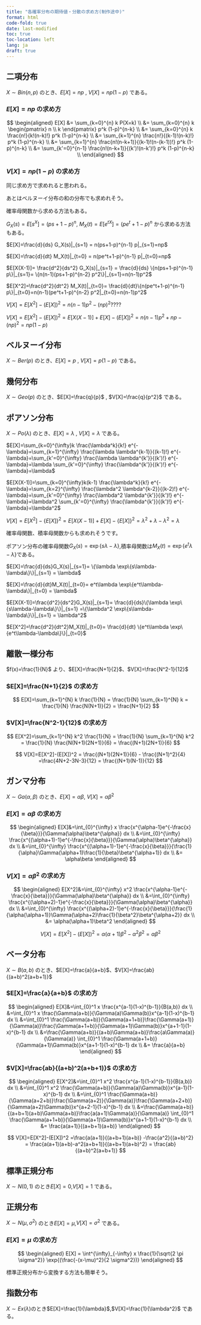 ```yaml
---
title: "各確率分布の期待値・分散の求め方(制作途中)"
format: html
code-fold: true
date: last-modified
toc: true
toc-location: left
lang: ja
draft: true
---
```


## 二項分布

$X \sim Bin(n,p)$ のとき、$E[X]=np$ , $V[X]=np(1-p)$ である。

### $E[X]=np$ の求め方
$$
\begin{aligned}
E[X] &= \sum_{k=0}^{n} k P(X=k) \\
&= \sum_{k=0}^{n} k 
\begin{pmatrix}
   n \\
   k
\end{pmatrix} p^k (1-p)^{n-k} \\
&= \sum_{k=0}^{n} k \frac{n!}{k!(n-k)!} p^k (1-p)^{n-k} \\
&= \sum_{k=1}^{n} \frac{n!}{(k-1)!(n-k)!} p^k (1-p)^{n-k} \\
&= \sum_{k=1}^{n} \frac{n!(n-k+1)}{(k-1)!(n-(k-1))!} p^k (1-p)^{n-k} \\
&= \sum_{k'=0}^{n-1} \frac{n!(n-k+1)}{(k')!(n-k')!} p^k (1-p)^{n-k} \\
\end{aligned}
$$


### $V[X]=np(1-p)$ の求め方

同じ求め方で求めれると思われる。

あとはベルヌーイ分布の和の分布でも求めれそう。

確率母関数から求める方法もある。

$G_X(s)=E[s^X]=(ps+1-p)^n$, $M_X(t)=E[e^{tX}]=(pe^t+1-p)^n$ から求める方法もある。

$E[X]=\frac{d}{ds} G_X(s)|_{s=1} = n(ps+1-p)^{n-1} p|_{s=1}=np$

$E[X]=\frac{d}{dt} M_X(t)|_{t=0} = n(pe^t+1-p)^{n-1} p|_{t=0}=np$

$E[X(X-1)]= \frac{d^2}{ds^2} G_X(s)|_{s=1} = \frac{d}{ds} \{n(ps+1-p)^{n-1} p\}|_{s=1}= \{n(n-1)(ps+1-p)^{n-2} p^2\}|_{s=1}=n(n-1)p^2$

$E[X^2]=\frac{d^2}{dt^2} M_X(t)|_{t=0}= \frac{d}{dt}\{n(pe^t+1-p)^{n-1} p\}|_{t=0}=n(n-1)(pe^t+1-p)^{n-2} p^2|_{t=0}=n(n-1)p^2$

$V[X]=E[X^2]-(E[X])^2=n(n-1)p^2-(np)^2????$

$V[X]=E[X^2]-(E[X])^2=E[X(X-1)]+E[X]-(E[X])^2=n(n-1)p^2+np-(np)^2=np(1-p)$


## ベルヌーイ分布



$X \sim Ber(p)$ のとき、$E[X]=p$ , $V[X]=p(1-p)$ である。


## 幾何分布

$X \sim Geo(p)$ のとき、$E[X]=\frac{q}{p}$ , $V[X]=\frac{q}{p^2}$ である。

## ポアソン分布

$X \sim Po(\lambda)$ のとき、$E[X]=\lambda$ , $V[X]=\lambda$ である。

$E[X]=\sum_{k=0}^{\infty}k \frac{\lambda^k}{k!} e^{-\lambda}=\sum_{k=1}^{\infty} \frac{\lambda \lambda^{k-1}}{(k-1)!} e^{-\lambda}=\sum_{k'=0}^{\infty} \frac{\lambda \lambda^{k'}}{(k')!} e^{-\lambda}=\lambda  \sum_{k'=0}^{\infty} \frac{\lambda^{k'}}{(k')!} e^{-\lambda}=\lambda$

$E[X(X-1)]=\sum_{k=0}^{\infty}k(k-1) \frac{\lambda^k}{k!} e^{-\lambda}=\sum_{k=2}^{\infty} \frac{\lambda^2 \lambda^{k-2}}{(k-2)!} e^{-\lambda}=\sum_{k'=0}^{\infty} \frac{\lambda^2 \lambda^{k'}}{(k')!} e^{-\lambda}=\lambda^2  \sum_{k'=0}^{\infty} \frac{\lambda^{k'}}{(k')!} e^{-\lambda}=\lambda^2$

$V[X]=E[X^2]-\{E[X]\}^2=E[X(X-1)]+E[X]-\{E[X]\}^2= \lambda^2 + \lambda - \lambda^2 =\lambda$

確率母関数、積率母関数からも求めれそうです。

ポアソン分布の確率母関数$G_X(s)=\exp\{s\lambda-\lambda\}$,積率母関数は$M_X(t)=\exp\{e^t\lambda-\lambda\}$である。

$E[X]=\frac{d}{ds}G_X(s)|_{s=1}= \{\lambda \exp\{s\lambda-\lambda\}\}|_{s=1} = \lambda$

$E[X]=\frac{d}{dt}M_X(t)|_{t=0}= e^t\lambda \exp\{e^t\lambda-\lambda\}|_{t=0} = \lambda$

$E[X(X-1)]=\frac{d^2}{ds^2}G_X(s)|_{s=1}= \frac{d}{ds}\{\lambda \exp\{s\lambda-\lambda\}\}|_{s=1} =\{\lambda^2 \exp\{s\lambda-\lambda\}\}|_{s=1} = \lambda^2$

$E[X^2]=\frac{d^2}{dt^2}M_X(t)|_{t=0}= \frac{d}{dt} \{e^t\lambda \exp\{e^t\lambda-\lambda\}\}|_{t=0}$

## 離散一様分布

$f(x)=\frac{1}{N}$ より、$E[X]=\frac{N+1}{2}$、$V[X]=\frac{N^2-1}{12}$

### $E[X]=\frac{N+1}{2}$ の求め方

$$
E[X]=\sum_{k=1}^{N} k \frac{1}{N} = \frac{1}{N} \sum_{k=1}^{N} k =  \frac{1}{N} \frac{N(N+1)}{2} = \frac{N+1}{2}
$$

### $V[X]=\frac{N^2-1}{12}$ の求め方

$$
E[X^2]=\sum_{k=1}^{N} k^2 \frac{1}{N} = \frac{1}{N} \sum_{k=1}^{N} k^2 =  \frac{1}{N} \frac{N(N+1)(2N+1)}{6} = \frac{(N+1)(2N+1)}{6}
$$

$$
V[X]=E[X^2]-(E[X])^2 = \frac{(N+1)(2N+1)}{6} - \frac{(N+1)^2}{4} =\frac{4N+2-3N-3}{12} = \frac{(N+1)(N-1)}{12}
$$

## ガンマ分布

$X \sim Ga(\alpha, \beta)$ のとき、$E[X]=\alpha\beta$, $V[X]=\alpha\beta^2$

### $E[X]=\alpha\beta$ の求め方

$$
\begin{aligned}
E[X]&=\int_{0}^{\infty} x \frac{x^{\alpha-1}e^{-\frac{x}{\beta}}}{\Gamma(\alpha)\beta^{\alpha}} dx \\
&=\int_{0}^{\infty} \frac{x^{(\alpha+1)-1}e^{-\frac{x}{\beta}}}{\Gamma(\alpha)\beta^{\alpha}} dx \\
&=\int_{0}^{\infty} \frac{x^{(\alpha+1)-1}e^{-\frac{x}{\beta}}}{\frac{1}{\alpha}\Gamma(\alpha+1)\frac{1}{\beta}\beta^{\alpha+1}} dx \\
&= \alpha\beta
\end{aligned}
$$

### $V[X]=\alpha\beta^2$ の求め方

$$
\begin{aligned}
E[X^2]&=\int_{0}^{\infty} x^2 \frac{x^{\alpha-1}e^{-\frac{x}{\beta}}}{\Gamma(\alpha)\beta^{\alpha}} dx \\
&=\int_{0}^{\infty} \frac{x^{(\alpha+2)-1}e^{-\frac{x}{\beta}}}{\Gamma(\alpha)\beta^{\alpha}} dx \\
&=\int_{0}^{\infty} \frac{x^{(\alpha+2)-1}e^{-\frac{x}{\beta}}}{\frac{1}{\alpha(\alpha+1)}\Gamma(\alpha+2)\frac{1}{\beta^2}\beta^{\alpha+2}} dx \\
&= \alpha(\alpha+1)\beta^2
\end{aligned}
$$

$$
V[X]=E[X^2]-(E[X])^2 = \alpha(\alpha+1)\beta^2 -\alpha^2 \beta^2 = \alpha\beta^2
$$


## ベータ分布

$X \sim B(a,b)$ のとき、$E[X]=\frac{a}{a+b}$、$V[X]=\frac{ab}{(a+b)^2(a+b+1)}$


### $E[X]=\frac{a}{a+b}$ の求め方

$$
\begin{aligned}
E[X]&=\int_{0}^1 x \frac{x^{a-1}(1-x)^{b-1}}{B(a,b)} dx  \\
&=\int_{0}^1 x \frac{\Gamma(a+b)}{\Gamma(a)\Gamma(b)}x^{a-1}(1-x)^{b-1} dx \\
&=\int_{0}^1  \frac{\Gamma(a+b)}{\Gamma(a+1+b)}\frac{\Gamma(a+1)}{\Gamma(a)}\frac{\Gamma(a+1+b)}{\Gamma(a+1)\Gamma(b)}x^{a+1-1}(1-x)^{b-1} dx \\
&=\frac{\Gamma(a+b)}{(a+b)\Gamma(a+b)}\frac{a\Gamma(a)}{\Gamma(a)} \int_{0}^1  \frac{\Gamma(a+1+b)}{\Gamma(a+1)\Gamma(b)}x^{a+1-1}(1-x)^{b-1} dx \\
&= \frac{a}{a+b}
\end{aligned}
$$

### $V[X]=\frac{ab}{(a+b)^2(a+b+1)}$ の求め方

$$
\begin{aligned}
E[X^2]&=\int_{0}^1 x^2 \frac{x^{a-1}(1-x)^{b-1}}{B(a,b)} dx  \\
&=\int_{0}^1 x^2 \frac{\Gamma(a+b)}{\Gamma(a)\Gamma(b)}x^{a-1}(1-x)^{b-1} dx \\
&=\int_{0}^1  \frac{\Gamma(a+b)}{\Gamma(a+2+b)}\frac{\Gamma(a+2)}{\Gamma(a)}\frac{\Gamma(a+2+b)}{\Gamma(a+2)\Gamma(b)}x^{a+2-1}(1-x)^{b-1} dx \\
&=\frac{\Gamma(a+b)}{(a+b+1)(a+b)\Gamma(a+b)}\frac{a(a+1)\Gamma(a)}{\Gamma(a)} \int_{0}^1  \frac{\Gamma(a+1+b)}{\Gamma(a+1)\Gamma(b)}x^{a+1-1}(1-x)^{b-1} dx \\
&= \frac{a(a+1)}{(a+b+1)(a+b)}
\end{aligned}
$$

$$
V[X]=E[X^2]-(E[X])^2 =\frac{a(a+1)}{(a+b+1)(a+b)} -\frac{a^2}{(a+b)^2} = \frac{a(a+1)(a+b)-a^2(a+b+1)}{(a+b+1)(a+b)^2} = \frac{ab}{(a+b)^2(a+b+1)}
$$

## 標準正規分布
$X \sim N(0, 1)$ のとき$E[X]=0$,$V[X]=1$ である。

## 正規分布

$X \sim N(\mu, \sigma^2)$ のとき$E[X]=\mu$,$V[X]=\sigma^2$ である。

### $E[X]=\mu$ の求め方

$$
\begin{aligned}
E[X] = \int^{\infty}_{-\infty} x \frac{1}{\sqrt{2 \pi \sigma^2}} \exp{(\frac{-(x-\mu)^2}{2 \sigma^2})}
\end{aligned}
$$

標準正規分布から変換する方法も簡単そう。

## 指数分布
$X \sim Ex(\lambda)$のとき$E[X]=\frac{1}{\lambda}$,$V[X]=\frac{1}{\lambda^2}$ である。